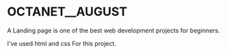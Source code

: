 # OCTANET__AUGUST
A Landing page is one of the best web development projects for beginners.




I've used html and css For this project.
